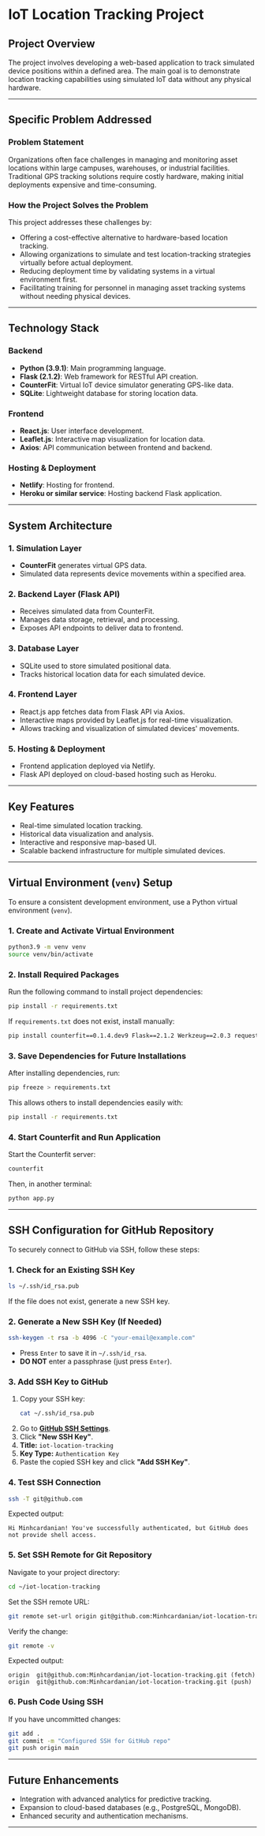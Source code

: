 # IoT Location Tracking Project

## Project Overview
The project involves developing a web-based application to track simulated device positions within a defined area. The main goal is to demonstrate location tracking capabilities using simulated IoT data without any physical hardware.

---

## Specific Problem Addressed

### Problem Statement
Organizations often face challenges in managing and monitoring asset locations within large campuses, warehouses, or industrial facilities. Traditional GPS tracking solutions require costly hardware, making initial deployments expensive and time-consuming.

### How the Project Solves the Problem
This project addresses these challenges by:
- Offering a cost-effective alternative to hardware-based location tracking.
- Allowing organizations to simulate and test location-tracking strategies virtually before actual deployment.
- Reducing deployment time by validating systems in a virtual environment first.
- Facilitating training for personnel in managing asset tracking systems without needing physical devices.

---

## Technology Stack

### Backend
- **Python (3.9.1)**: Main programming language.
- **Flask (2.1.2)**: Web framework for RESTful API creation.
- **CounterFit**: Virtual IoT device simulator generating GPS-like data.
- **SQLite**: Lightweight database for storing location data.

### Frontend
- **React.js**: User interface development.
- **Leaflet.js**: Interactive map visualization for location data.
- **Axios**: API communication between frontend and backend.

### Hosting & Deployment
- **Netlify**: Hosting for frontend.
- **Heroku or similar service**: Hosting backend Flask application.

---

## System Architecture

### 1. Simulation Layer
- **CounterFit** generates virtual GPS data.
- Simulated data represents device movements within a specified area.

### 2. Backend Layer (Flask API)
- Receives simulated data from CounterFit.
- Manages data storage, retrieval, and processing.
- Exposes API endpoints to deliver data to frontend.

### 3. Database Layer
- SQLite used to store simulated positional data.
- Tracks historical location data for each simulated device.

### 4. Frontend Layer
- React.js app fetches data from Flask API via Axios.
- Interactive maps provided by Leaflet.js for real-time visualization.
- Allows tracking and visualization of simulated devices' movements.

### 5. Hosting & Deployment
- Frontend application deployed via Netlify.
- Flask API deployed on cloud-based hosting such as Heroku.

---

## Key Features
- Real-time simulated location tracking.
- Historical data visualization and analysis.
- Interactive and responsive map-based UI.
- Scalable backend infrastructure for multiple simulated devices.

---

## Virtual Environment (`venv`) Setup
To ensure a consistent development environment, use a Python virtual environment (`venv`).

### **1. Create and Activate Virtual Environment**
```bash
python3.9 -m venv venv
source venv/bin/activate
```

### **2. Install Required Packages**
Run the following command to install project dependencies:
```bash
pip install -r requirements.txt
```
If `requirements.txt` does not exist, install manually:
```bash
pip install counterfit==0.1.4.dev9 Flask==2.1.2 Werkzeug==2.0.3 requests==2.32.3
```

### **3. Save Dependencies for Future Installations**
After installing dependencies, run:
```bash
pip freeze > requirements.txt
```
This allows others to install dependencies easily with:
```bash
pip install -r requirements.txt
```

### **4. Start Counterfit and Run Application**
Start the Counterfit server:
```bash
counterfit
```
Then, in another terminal:
```bash
python app.py
```

---

## SSH Configuration for GitHub Repository
To securely connect to GitHub via SSH, follow these steps:

### **1. Check for an Existing SSH Key**
```bash
ls ~/.ssh/id_rsa.pub
```
If the file does not exist, generate a new SSH key.

### **2. Generate a New SSH Key (If Needed)**
```bash
ssh-keygen -t rsa -b 4096 -C "your-email@example.com"
```
- Press `Enter` to save it in `~/.ssh/id_rsa`.
- **DO NOT** enter a passphrase (just press `Enter`).

### **3. Add SSH Key to GitHub**
1. Copy your SSH key:
   ```bash
   cat ~/.ssh/id_rsa.pub
   ```
2. Go to **[GitHub SSH Settings](https://github.com/settings/keys)**.
3. Click **"New SSH Key"**.
4. **Title:** `iot-location-tracking`
5. **Key Type:** `Authentication Key`
6. Paste the copied SSH key and click **"Add SSH Key"**.

### **4. Test SSH Connection**
```bash
ssh -T git@github.com
```
Expected output:
```
Hi Minhcardanian! You've successfully authenticated, but GitHub does not provide shell access.
```

### **5. Set SSH Remote for Git Repository**
Navigate to your project directory:
```bash
cd ~/iot-location-tracking
```
Set the SSH remote URL:
```bash
git remote set-url origin git@github.com:Minhcardanian/iot-location-tracking.git
```
Verify the change:
```bash
git remote -v
```
Expected output:
```
origin  git@github.com:Minhcardanian/iot-location-tracking.git (fetch)
origin  git@github.com:Minhcardanian/iot-location-tracking.git (push)
```

### **6. Push Code Using SSH**
If you have uncommitted changes:
```bash
git add .
git commit -m "Configured SSH for GitHub repo"
git push origin main
```

---

## Future Enhancements
- Integration with advanced analytics for predictive tracking.
- Expansion to cloud-based databases (e.g., PostgreSQL, MongoDB).
- Enhanced security and authentication mechanisms.

---


